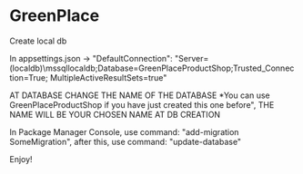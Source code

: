 # GreenPlace

Create local db

In appsettings.json -> "DefaultConnection": "Server=(localdb)\\mssqllocaldb;Database=GreenPlaceProductShop;Trusted_Connection=True;
                                            MultipleActiveResultSets=true"

AT DATABASE CHANGE THE NAME OF THE DATABASE *You can use GreenPlaceProductShop if you have just created this one before", THE NAME WILL BE YOUR CHOSEN NAME AT DB CREATION

In Package Manager Console, use command: "add-migration SomeMigration", after this, use command: "update-database"

Enjoy!

